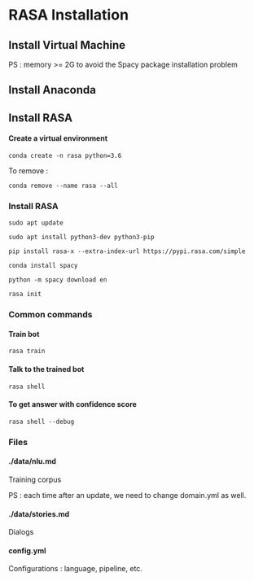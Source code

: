 # RASA Installation

## Install Virtual Machine

PS : memory >= 2G to avoid the Spacy package installation problem

## Install Anaconda

## Install RASA

#### Create a virtual environment

```
conda create -n rasa python=3.6
```

To remove : 
```
conda remove --name rasa --all
```

### Install RASA

```
sudo apt update
```

```
sudo apt install python3-dev python3-pip
```

```
pip install rasa-x --extra-index-url https://pypi.rasa.com/simple
```

```
conda install spacy
```


```
python -m spacy download en
```

```
rasa init
```

### Common commands

#### Train bot

```
rasa train
```

#### Talk to the trained bot

```
rasa shell
```

#### To get answer with confidence score

```
rasa shell --debug
```

### Files

#### ./data/nlu.md
Training corpus

PS : each time after an update, we need to change domain.yml as well.

#### ./data/stories.md
Dialogs

#### config.yml
Configurations : language, pipeline, etc.

